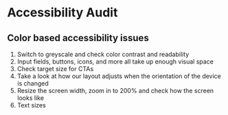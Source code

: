 # Accessibility Audit

## Color based accessibility issues
1. Switch to greyscale and check color contrast and readability
2. Input fields, buttons, icons, and more all take up enough visual space
3. Check target size for CTAs
4. Take a look at how our layout adjusts when the orientation of the device is changed
5. Resize the screen width, zoom in to 200% and check how the screen looks like
6. Text sizes

